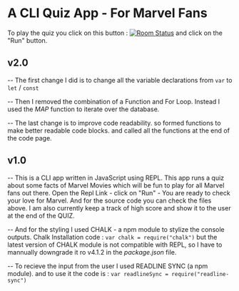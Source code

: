 # A CLI Quiz App - For Marvel Fans
To play the quiz you click on this button : [![Room
Status](https://travis-ci.org/jswanner/markdown-buttons.svg?branch=master)](https://replit.com/@DevKahl/Marvel-Quiz#index.js?embed=1&output=1)  and click on the "Run" button.

## v2.0

-- The first change I did is to change all the variable declarations from `var` to `let` / `const`

-- Then I removed the combination of a Function and For Loop. Instead I used the _MAP_ function to iterate over the database.

-- The last change is to improve code readability. so formed functions to make better readable code blocks. and called all the functions at the end of the code page.

## v1.0

-- This is a CLI app written in JavaScript using REPL. This app runs a quiz about some facts of Marvel Movies which will be fun to play for all Marvel fans out there. Open the Repl Link - click on "Run" - You are ready to check your love for Marvel. And for the source code you can check the files above. I am also currently keep a track of high score and show it to the user at the end of the QUIZ.

-- And for the styling I used CHALK - a npm module to stylize the console outputs. Chalk Installation code : `var chalk = require("chalk")` but the latest version of CHALK module is not compatible with REPL, so I have to mannually downgrade it ro v4.1.2 in the _package.json_ file.

-- To recieve the input from the user I used READLINE SYNC (a npm module). and to use it the code is : `var readlineSync = require("readline-sync")` 


